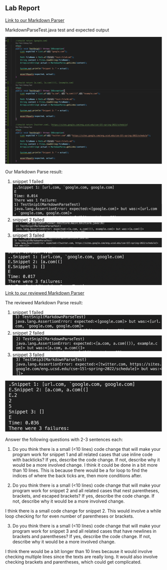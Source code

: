 ## Lab Report  
[Link to our Markdown Parser](https://github.com/sophiaashraf/good-markdown-parser)

MarkdownParseTest.java test and expected output 

![Image](test.png)

Our Markdown Parse result: 
1. snippet 1 failed ![Image](snip1.png)
2. snippet 2 failed ![Image](snip2.png)
3. snippet 3 failed ![Image](snip3.png)

![Image](allsnip.png)

[Link to our reviewed Markdown Parser](https://github.com/UDXS/markdown-parser)


The reviewed Markdown Parse result:
1. snippet 1 failed ![Image](snip1p.png)
2. snippet 2 failed ![Image](snip2p2.png)
3. snippet 3 failed ![Image](snip3p.png)


![Image](snippt2.png)



Answer the following questions with 2-3 sentences each:
1. Do you think there is a small (<10 lines) code change that will make your program work for snippet 1 and all related cases that use inline code with backticks? If yes, describe the code change. If not, describe why it would be a more involved change.
I think it could be done in a bit more than 10 lines. This is because there would be a for loop to find the indices of where the back ticks are, then more conditions after.  


2. Do you think there is a small (<10 lines) code change that will make your program work for snippet 2 and all related cases that nest parentheses, brackets, and escaped brackets? If yes, describe the code change. If not, describe why it would be a more involved change.

I think there is a small code change for snippet 2. This would involve a while loop checking for for even number of parentheses or brackets. 

3. Do you think there is a small (<10 lines) code change that will make your program work for snippet 3 and all related cases that have newlines in brackets and parentheses? If yes, describe the code change. If not, describe why it would be a more involved change.

I think there would be a bit longer than 10 lines because it would involve checking multiple lines since the texts are really long. It would also involve checking brackets and parentheses, which could get complicated. 
